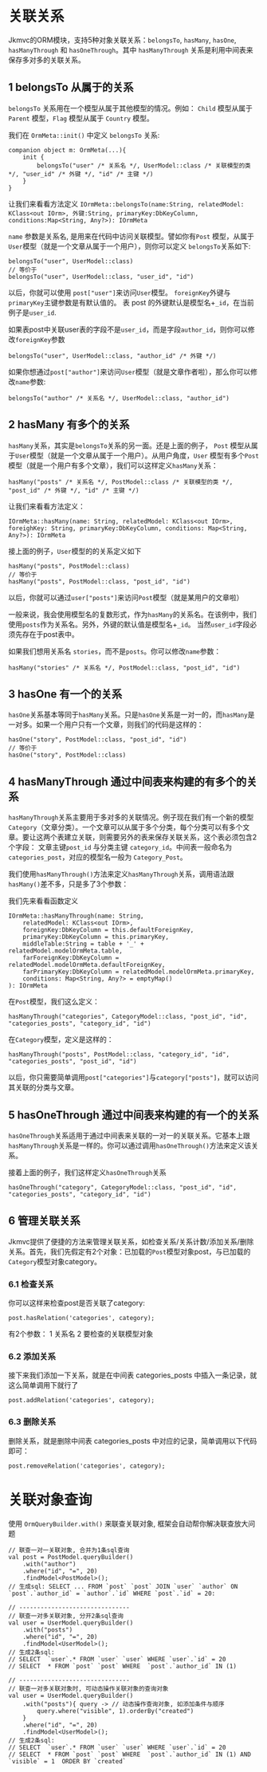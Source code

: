 # 关联关系

Jkmvc的ORM模块，支持5种对象关联关系：`belongsTo`, `hasMany`, `hasOne`, `hasManyThrough` 和 `hasOneThrough`。其中 `hasManyThrough` 关系是利用中间表来保存多对多的关联关系。

## 1 belongsTo 从属于的关系

`belongsTo` 关系用在一个模型从属于其他模型的情况。例如： `Child` 模型从属于 `Parent` 模型，`Flag` 模型从属于 `Country` 模型。

我们在 `OrmMeta::init()` 中定义 `belongsTo` 关系:

```
companion object m: OrmMeta(...){
	init {
		belongsTo("user" /* 关系名 */, UserModel::class /* 关联模型的类 */, "user_id" /* 外键 */, "id" /* 主键 */)
	}
}
```

让我们来看看方法定义 `IOrmMeta::belongsTo(name:String, relatedModel: KClass<out IOrm>, 外键:String, primaryKey:DbKeyColumn, conditions:Map<String, Any?>): IOrmMeta`

`name` 参数是关系名, 是用来在代码中访问关联模型。譬如你有`Post` 模型，从属于`User`模型（就是一个文章从属于一个用户），则你可以定义 `belongsTo`关系如下:

```
belongsTo("user", UserModel::class)
// 等价于
belongsTo("user", UserModel::class, "user_id", "id")
```

以后，你就可以使用 `post["user"]`来访问`User`模型。 `foreignKey`外键与 `primaryKey`主键参数是有默认值的。 表 post 的外键默认是模型名+`_id`，在当前例子是`user_id`.

如果表post中关联user表的字段不是`user_id`，而是字段`author_id`，则你可以修改`foreignKey`参数

```
belongsTo("user", UserModel::class, "author_id" /* 外键 */)
```

如果你想通过`post["author"]`来访问`User`模型（就是文章作者啦），那么你可以修改`name`参数:

```
belongsTo("author" /* 关系名 */, UserModel::class, "author_id")
```
## 2 hasMany 有多个的关系

`hasMany`关系，其实是`belongsTo`关系的另一面。还是上面的例子， `Post` 模型从属于`User`模型（就是一个文章从属于一个用户）。从用户角度，`User` 模型有多个`Post`模型（就是一个用户有多个文章），我们可以这样定义`hasMany`关系：

```
hasMany("posts" /* 关系名 */, PostModel::class /* 关联模型的类 */, "post_id" /* 外键 */, "id" /* 主键 */)
```
让我们来看看方法定义： 

```
IOrmMeta::hasMany(name: String, relatedModel: KClass<out IOrm>, foreighKey: String, primaryKey:DbKeyColumn, conditions: Map<String, Any?>): IOrmMeta
```

接上面的例子，`User`模型的的关系定义如下

```
hasMany("posts", PostModel::class)
// 等价于
hasMany("posts", PostModel::class, "post_id", "id")
```

以后，你就可以通过`user["posts"]`来访问`Post`模型（就是某用户的文章啦）

一般来说，我会使用模型名的复数形式，作为`hasMany`的关系名。在该例中，我们使用`posts`作为关系名。另外，外键的默认值是模型名+`_id`。 当然`user_id`字段必须先存在于post表中。

如果我们想用关系名 `stories`，而不是`posts`。你可以修改`name`参数：

```
hasMany("stories" /* 关系名 */, PostModel::class, "post_id", "id")
```

## 3 hasOne 有一个的关系

`hasOne`关系基本等同于`hasMany`关系。只是`hasOne`关系是一对一的，而`hasMany`是一对多。如果一个用户只有一个文章，则我们的代码是这样的：

```
hasOne("story", PostModel::class, "post_id", "id")
// 等价于
hasOne("story", PostModel::class)

```

## 4 hasManyThrough 通过中间表来构建的有多个的关系

`hasManyThrough`关系主要用于多对多的关联情况。例子现在我们有一个新的模型 `Category`（文章分类）。一个文章可以从属于多个分类，每个分类可以有多个文章。要让这两个表建立关联，则需要另外的表来保存关联关系，这个表必须包含2个字段： 文章主键`post_id` 与分类主键 `category_id`。中间表一般命名为`categories_post`，对应的模型名一般为 `Category_Post`。

我们使用`hasManyThrough()`方法来定义`hasManyThrough`关系，调用语法跟`hasMany()`差不多，只是多了3个参数：

我们先来看看函数定义

```
IOrmMeta::hasManyThrough(name: String, 
	relatedModel: KClass<out IOrm>,
	foreignKey:DbKeyColumn = this.defaultForeignKey,
	primaryKey:DbKeyColumn = this.primaryKey,
	middleTable:String = table + '_' + relatedModel.modelOrmMeta.table,
	farForeignKey:DbKeyColumn = relatedModel.modelOrmMeta.defaultForeignKey,
	farPrimaryKey:DbKeyColumn = relatedModel.modelOrmMeta.primaryKey,
	conditions: Map<String, Any?> = emptyMap()
): IOrmMeta
```

在`Post`模型，我们这么定义：

```
hasManyThrough("categories", CategoryModel::class, "post_id", "id", "categories_posts", "category_id", "id") 
```

在`Category`模型，定义是这样的：

```
hasManyThrough("posts", PostModel::class, "category_id", "id", "categories_posts", "post_id", "id") 
```

以后，你只需要简单调用`post["categories"]`与`category["posts"]`，就可以访问其关联的分类与文章。

## 5 hasOneThrough 通过中间表来构建的有一个的关系

`hasOneThrough`关系适用于通过中间表来关联的一对一的关联关系。它基本上跟`hasManyThrough`关系是一样的。你可以通过调用`hasOneThrough()`方法来定义该关系。

接着上面的例子，我们这样定义`hasOneThrough`关系

```
hasOneThrough("category", CategoryModel::class, "post_id", "id", "categories_posts", "category_id", "id") 
```

## 6 管理关联关系

Jkmvc提供了便捷的方法来管理关联关系，如检查关系/关系计数/添加关系/删除关系。首先，我们先假定有2个对象：已加载的`Post`模型对象post，与已加载的`Category`模型对象category。

### 6.1 检查关系
你可以这样来检查post是否关联了category:

```
post.hasRelation('categories', category);
```

有2个参数： 1 关系名 2 要检查的关联模型对象

### 6.2 添加关系

接下来我们添加一下关系，就是在中间表 categories_posts 中插入一条记录，就这么简单调用下就行了

```
post.addRelation('categories', category);
```

### 6.3 删除关系

删除关系，就是删除中间表 categories_posts 中对应的记录，简单调用以下代码即可：

```
post.removeRelation('categories', category);
```

# 关联对象查询

使用 `OrmQueryBuilder.with()` 来联查关联对象, 框架会自动帮你解决联查放大问题

```
// 联查一对一关联对象, 合并为1条sql查询
val post = PostModel.queryBuilder()
    .with("author")
    .where("id", "=", 20)
    .findModel<PostModel>();
// 生成sql: SELECT ... FROM `post` `post` JOIN `user` `author` ON `post`.`author_id` = `author`.`id` WHERE `post`.`id` = 20:

// -------------------------------
// 联查一对多关联对象, 分开2条sql查询
val user = UserModel.queryBuilder()
    .with("posts")
    .where("id", "=", 20)
    .findModel<UserModel>();
// 生成2条sql:
// SELECT  `user`.* FROM `user` `user` WHERE `user`.`id` = 20
// SELECT  * FROM `post` `post` WHERE  `post`.`author_id` IN (1)

// -------------------------------
// 联查一对多关联对象时, 可动态操作关联对象的查询对象
val user = UserModel.queryBuilder()
    .with("posts"){ query -> // 动态操作查询对象, 如添加条件与顺序
        query.where("visible", 1).orderBy("created")
    }
    .where("id", "=", 20)
    .findModel<UserModel>();
// 生成2条sql:
// SELECT  `user`.* FROM `user` `user` WHERE `user`.`id` = 20
// SELECT  * FROM `post` `post` WHERE  `post`.`author_id` IN (1) AND `visible` = 1  ORDER BY `created`
```